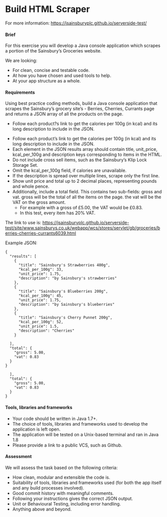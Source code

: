 # Build HTML Scraper

For more information: https://jsainsburyplc.github.io/serverside-test/

#### Brief
For this exercise you will develop a Java console application which scrapes a portion of the Sainsbury’s Groceries website.

We are looking:
- For clean, concise and testable code.
- At how you have chosen and used tools to help.
- At your app structure as a whole.

#### Requirements
Using best practice coding methods, build a Java console application that scrapes the Sainsbury’s grocery site’s - Berries, Cherries, Currants page and returns a JSON array of all the products on the page.

* Follow each product?s link to get the calories per 100g (in kcal) 
and its long description to include in the JSON.

- Follow each product’s link to get the calories per 100g (in kcal) and its long description to include in the JSON.
- Each element in the JSON results array should contain title, unit_price, kcal_per_100g and description keys corresponding to items in the HTML.
- Do not include cross sell items, such as the Sainsbury’s Klip Lock Storage Set.
- Omit the kcal_per_100g field, if calories are unavailable.
- If the description is spread over multiple lines, scrape only the first line.
- Show unit price and total up to 2 decimal places, representing pounds and whole pence.
- Additionally, include a total field. This contains two sub-fields: gross and vat. gross will be the total of all the items on the page. the vat will be the VAT on the gross amount.
    - For example with a gross of £5.00, the VAT would be £0.83.
    - In this test, every item has 20% VAT.

The link to use is: https://jsainsburyplc.github.io/serverside-test/site/www.sainsburys.co.uk/webapp/wcs/stores/servlet/gb/groceries/berries-cherries-currants6039.html

Example JSON:
```
{
  "results": [
    {
      "title": "Sainsbury's Strawberries 400g",
      "kcal_per_100g": 33,
      "unit_price": 1.75,
      "description": "by Sainsbury's strawberries"
    },
    {
      "title": "Sainsbury's Blueberries 200g",
      "kcal_per_100g": 45,
      "unit_price": 1.75,
      "description": "by Sainsbury's blueberries"
    },
    {
      "title": "Sainsbury's Cherry Punnet 200g",
      "kcal_per_100g": 52,
      "unit_price": 1.5,
      "description": "Cherries"
    }

  ],
  "total": {
    "gross": 5.00,
    "vat": 0.83
  }
}

  ],
  "total": {
    "gross": 5.00,
    "vat": 0.83
  }
}
```
#### Tools, libraries and frameworks
- Your code should be written in Java 1.7+.
- The choice of tools, libraries and frameworks used to develop the application is left open.
- The application will be tested on a Unix-based terminal and ran in Java 1.8
- Please provide a link to a public VCS, such as Github.

#### Assessment
We will assess the task based on the following criteria:
- How clean, modular and extensible the code is.
- Suitability of tools, libraries and frameworks used (for both the app itself and any build processes involved).
- Good commit history with meaningful comments.
- Following your instructions gives the correct JSON output.
- Unit or Behavioural Testing, including error handling.
- Anything above and beyond.
